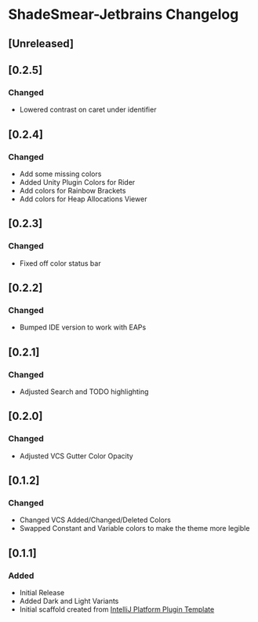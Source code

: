 <!-- Keep a Changelog guide -> https://keepachangelog.com -->

# ShadeSmear-Jetbrains Changelog

## [Unreleased]

## [0.2.5]
### Changed
- Lowered contrast on caret under identifier

## [0.2.4]
### Changed
- Add some missing colors
- Added Unity Plugin Colors for Rider
- Add colors for Rainbow Brackets
- Add colors for Heap Allocations Viewer

## [0.2.3]
### Changed
- Fixed off color status bar

## [0.2.2]
### Changed
- Bumped IDE version to work with EAPs

## [0.2.1]
### Changed
- Adjusted Search and TODO highlighting

## [0.2.0]
### Changed
- Adjusted VCS Gutter Color Opacity

## [0.1.2]
### Changed
- Changed VCS Added/Changed/Deleted Colors
- Swapped Constant and Variable colors to make the theme more legible

## [0.1.1]
### Added
- Initial Release
- Added Dark and Light Variants
- Initial scaffold created from [IntelliJ Platform Plugin Template](https://github.com/JetBrains/intellij-platform-plugin-template)
